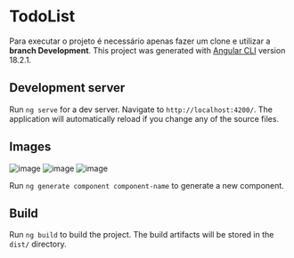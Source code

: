 # TodoList
Para executar o projeto é necessário apenas fazer um clone e utilizar a **branch Development**.
This project was generated with [Angular CLI](https://github.com/angular/angular-cli) version 18.2.1.

## Development server

Run `ng serve` for a dev server. Navigate to `http://localhost:4200/`. The application will automatically reload if you change any of the source files.

## Images
![image](https://github.com/user-attachments/assets/ba6ba4be-2ed9-4c97-9da6-0c0d5c15ee33)
![image](https://github.com/user-attachments/assets/252b47e4-4189-40f4-8a8a-d0debc05b5dc)
![image](https://github.com/user-attachments/assets/afb4f557-aa7e-4b50-9966-a90ad0a62ce8)


Run `ng generate component component-name` to generate a new component.
## Build

Run `ng build` to build the project. The build artifacts will be stored in the `dist/` directory.
